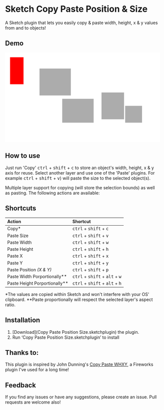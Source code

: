 # Sketch Copy Paste Position & Size
A Sketch plugin that lets you easily copy & paste width, height, x & y values from and to objects!

## Demo
![Using Copy Paste Position & Size](demo-copy-paste-position-size.gif)

## How to use
Just run 'Copy' <kbd>ctrl</kbd> + <kbd>shift</kbd> + <kbd>c</kbd> to store an object's width, height, x & y axis for reuse. Select another layer and use one of the 'Paste' plugins. For example <kbd>ctrl</kbd> + <kbd>shift</kbd> + <kbd>v</kbd>) will paste the size to the selected object(s).

Multiple layer support for copying (will store the selection bounds) as well as pasting. The following actions are available:

## Shortcuts
| Action     | Shortcut |
| :------- | :---- |
| Copy* | <kbd>ctrl</kbd> + <kbd>shift</kbd> + <kbd>c</kbd> |
| Paste Size | <kbd>ctrl</kbd> + <kbd>shift</kbd> + <kbd>v</kbd> |
| Paste Width    | <kbd>ctrl</kbd> + <kbd>shift</kbd> + <kbd>w</kbd>   |
| Paste Height    | <kbd>ctrl</kbd> + <kbd>shift</kbd> + <kbd>h</kbd>   |
| Paste X    | <kbd>ctrl</kbd> + <kbd>shift</kbd> + <kbd>x</kbd>   |
| Paste Y    | <kbd>ctrl</kbd> + <kbd>shift</kbd> + <kbd>y</kbd>   |
| Paste Position *(X & Y)*    | <kbd>ctrl</kbd> + <kbd>shift</kbd> + <kbd>p</kbd>   |
| Paste Width Porportionally**    | <kbd>ctrl</kbd> + <kbd>shift</kbd> + <kbd>alt</kbd> + <kbd>w</kbd>   |
| Paste Height Porportionally**    | <kbd>ctrl</kbd> + <kbd>shift</kbd> + <kbd>alt</kbd> + <kbd>h</kbd>   |

\*The values are copied within Sketch and won't interfere with your OS' clipboard.
\**Paste proportionally will respect the selected layer's aspect ratio.

## Installation
 1. [Download](Copy Paste Position Size.sketchplugin) the plugin.
 2. Run ‘Copy Paste Position Size.sketchplugin’ to install

## Thanks to:
This plugin is inspired by John Dunning's [Copy Paste WHXY](http://johndunning.com/fireworks/about/CopyPasteWHXY), a Fireworks plugin I've used for a long time!

## Feedback
If you find any issues or have any suggestions, please create an issue. Pull requests are welcome also!
